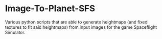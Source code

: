 # Image-To-Planet-SFS
 Various python scripts that are able to generate heightmaps (and fixed textures to fit said heightmaps) from input images for the game Spaceflight Simulator.